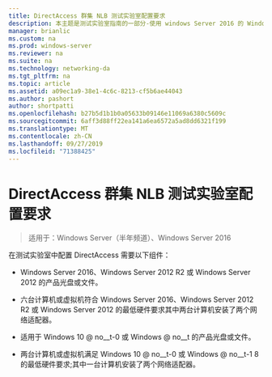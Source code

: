 ```yaml
---
title: DirectAccess 群集 NLB 测试实验室配置要求
description: 本主题是测试实验室指南的一部分-使用 windows Server 2016 的 Windows NLB 在群集中演示 DirectAccess
manager: brianlic
ms.custom: na
ms.prod: windows-server
ms.reviewer: na
ms.suite: na
ms.technology: networking-da
ms.tgt_pltfrm: na
ms.topic: article
ms.assetid: a09ec1a9-38e1-4c6c-8213-cf5b6ae44043
ms.author: pashort
author: shortpatti
ms.openlocfilehash: b27b5d1b1b0a05633b09146e11069a6380c5609c
ms.sourcegitcommit: 6aff3d88ff22ea141a6ea6572a5ad8dd6321f199
ms.translationtype: MT
ms.contentlocale: zh-CN
ms.lasthandoff: 09/27/2019
ms.locfileid: "71388425"
---
```

# <a name="directaccess-cluster-nlb-test-lab-configuration-requirements"></a>DirectAccess 群集 NLB 测试实验室配置要求

>适用于：Windows Server（半年频道）、Windows Server 2016

在测试实验室中配置 DirectAccess 需要以下组件：  
  
-   Windows Server 2016、Windows Server 2012 R2 或 Windows Server 2012 的产品光盘或文件。  
  
-   六台计算机或虚拟机符合 Windows Server 2016、Windows Server 2012 R2 或 Windows Server 2012 的最低硬件要求其中两台计算机安装了两个网络适配器。  
  
-   适用于 Windows 10 @ no__t-0 或 Windows @ no__t 的产品光盘或文件。  
  
-   两台计算机或虚拟机满足 Windows 10 @ no__t-0 或 Windows @ no__t-1 8 的最低硬件要求;其中一台计算机安装了两个网络适配器。